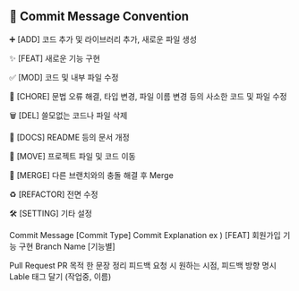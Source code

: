 ## 📜 Commit Message Convention

➕ [ADD] 코드 추가 및 라이브러리 추가, 새로운 파일 생성

✨ [FEAT] 새로운 기능 구현

✅ [MOD] 코드 및 내부 파일 수정

🧱 [CHORE] 문법 오류 해결, 타입 변경, 파일 이름 변경 등의 사소한 코드 및 파일 수정

🗑 [DEL] 쓸모없는 코드나 파일 삭제

📄 [DOCS] README 등의 문서 개정

🚚 [MOVE] 프로젝트 파일 및 코드 이동

🔀 [MERGE] 다른 브랜치와의 충돌 해결 후 Merge

♻ [REFACTOR] 전면 수정

🛠 [SETTING] 기타 설정

Commit Message [Commit Type] Commit Explanation ex ) [FEAT] 회원가입 기능 구현 Branch Name [기능별]

Pull Request
PR 목적 한 문장 정리
피드백 요청 시 원하는 시점, 피드백 방향 명시
Lable 태그 달기 (작업중, 이름)

